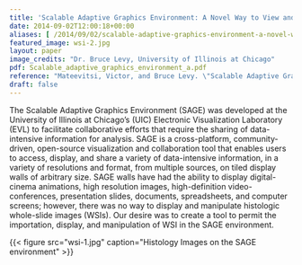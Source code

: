 ```yaml
---
title: 'Scalable Adaptive Graphics Environment: A Novel Way to View and Manipulate Whole-Slide Images'
date: 2014-09-02T12:00:18+00:00
aliases: [ /2014/09/02/scalable-adaptive-graphics-environment-a-novel-way-to-view-and-manipulate-whole-slide-images/ ]
featured_image: wsi-2.jpg
layout: paper
image_credits: "Dr. Bruce Levy, University of Illinois at Chicago"
pdf: Scalable_adaptive_graphics_environment_a.pdf
reference: "Mateevitsi, Victor, and Bruce Levy. \"Scalable Adaptive Graphics Environment: A Novel Way to View and Manipulate Whole-Slide Images.\" Analytical Cellular Pathology 2014 (2014)."
draft: false
---
```

The Scalable Adaptive Graphics Environment (SAGE) was developed at the University of Illinois at Chicago’s (UIC) Electronic Visualization Laboratory (EVL) to facilitate collaborative efforts that require the sharing of data-intensive information for analysis. SAGE is a cross-platform, community-driven, open-source visualization and collaboration tool that enables users to access, display, and share a variety of data-intensive information, in a variety of resolutions and format, from multiple sources, on tiled display walls of arbitrary size. SAGE walls have had the ability to display digital-cinema animations, high resolution images, high-definition video-conferences, presentation slides, documents, spreadsheets, and computer screens; however, there was no way to display and manipulate histologic whole-slide images (WSIs). Our desire was to create a tool to permit the importation, display, and manipulation of WSI in the SAGE environment.

{{< figure src="wsi-1.jpg" caption="Histology Images on the SAGE environment" >}}
